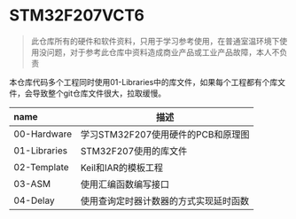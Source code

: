 # STM32F207VCT6
> 此仓库所有的硬件和软件资料，只用于学习参考使用，在普通室温环境下使用没问题，对于参考此仓库中资料造成商业产品或工业产品故障，本人不负责

本仓库代码多个工程同时使用01-Libraries中的库文件，如果每个工程都有个库文件，会导致整个git仓库文件很大，拉取缓慢。

| name         | 描述                                   |
| :----------- | -------------------------------------- |
| 00-Hardware  | 学习STM32F207使用硬件的PCB和原理图     |
| 01-Libraries | STM32F207使用的库文件                  |
| 02-Template  | Keil和IAR的模板工程                    |
| 03-ASM       | 使用汇编函数编写接口                   |
| 04-Delay     | 使用查询定时器计数器的方式实现延时函数 |


